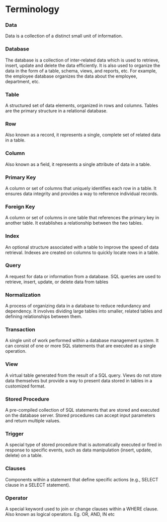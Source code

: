 # Terminology

### Data

Data is a collection of a distinct small unit of information.

### Database

The database is a collection of inter-related data which is used to retrieve, insert, update and delete the data efficiently. It is also used to organize the data in the form of a table, schema, views, and reports, etc. For example, the employee database organizes the data about the employee, department,  etc.

### **Table**

A structured set of data elements, organized in rows and columns. Tables are the primary structure in a relational database.

### **Row**

Also known as a record, it represents a single, complete set of related data in a table.

### **Column**

Also known as a field, it represents a single attribute of data in a table.

### **Primary Key**

A column or set of columns that uniquely identifies each row in a table. It ensures data integrity and provides a way to reference individual records.

### **Foreign Key**

A column or set of columns in one table that references the primary key in another table. It establishes a relationship between the two tables.

### **Index**

An optional structure associated with a table to improve the speed of data retrieval. Indexes are created on columns to quickly locate rows in a table.

### **Query**

A request for data or information from a database. SQL queries are used to retrieve, insert, update, or delete data from tables

### **Normalization**

A process of organizing data in a database to reduce redundancy and dependency. It involves dividing large tables into smaller, related tables and defining relationships between them.

### **Transaction**

A single unit of work performed within a database management system. It can consist of one or more SQL statements that are executed as a single operation.

### **View**

A virtual table generated from the result of a SQL query. Views do not store data themselves but provide a way to present data stored in tables in a customized format.

### **Stored Procedure**

A pre-compiled collection of SQL statements that are stored and executed on the database server. Stored procedures can accept input parameters and return multiple values.

### **Trigger**

A special type of stored procedure that is automatically executed or fired in response to specific events, such as data manipulation (insert, update, delete) on a table.

### **Clauses**

Components within a statement that define specific actions (e.g., SELECT clause in a SELECT statement).

### Operator

A special keyword used to join or change clauses within a WHERE clause. Also known as logical operators. Eg. OR, AND, IN etc


